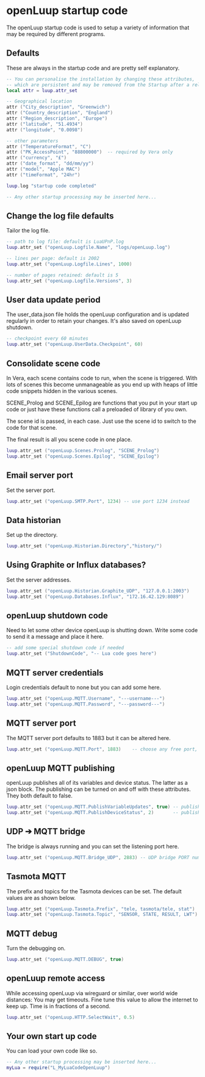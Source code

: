 # openLuup startup code
The openLuup startup code is used to setup a variety of information that may be required by different programs.

## Defaults
These are always in the startup code and are pretty self explanatory.

```lua
-- You can personalise the installation by changing these attributes,
-- which are persistent and may be removed from the Startup after a reload.
local attr = luup.attr_set

-- Geographical location
attr ("City_description", "Greenwich")
attr ("Country_description", "England")
attr ("Region_description", "Europe")
attr ("latitude", "51.4934")
attr ("longitude", "0.0098")

-- other parameters
attr ("TemperatureFormat", "C")
attr ("PK_AccessPoint", "88800000")  -- required by Vera only
attr ("currency", "£")
attr ("date_format", "dd/mm/yy")
attr ("model", "Apple MAC")
attr ("timeFormat", "24hr")

luup.log "startup code completed"

-- Any other startup processing may be inserted here...
```

## Change the log file defaults
Tailor the log file.

```lua
-- path to log file: default is LuaUPnP.log
luup.attr_set ("openLuup.Logfile.Name", "logs/openLuup.log")

-- lines per page: default is 2002
luup.attr_set ("openLuup.Logfile.Lines", 1000)

-- number of pages retained: default is 5
luup.attr_set ("openLuup.Logfile.Versions", 3)
```

## User data update period
The user_data.json file holds the openLuup configuration and is updated regularly in order to retain your changes. It's also saved on openLuup shutdown.
```lua
-- checkpoint every 60 minutes
luup.attr_set ("openLuup.UserData.Checkpoint", 60)
```

## Consolidate scene code
In Vera, each scene contains code to run, when the scene is triggered. With lots of scenes this become unmanageable as you end up with heaps of little code snippets hidden in the various scenes.

SCENE_Prolog and SCENE_Epilog are functions that you put in your start up code or just have these functions call a preloaded of library of you own.

The scene id is passed, in each case. Just use the scene id to switch to the code for that scene.

The final result is all you scene code in one place.

```lua
luup.attr_set ("openLuup.Scenes.Prolog", "SCENE_Prolog")
luup.attr_set ("openLuup.Scenes.Epilog", "SCENE_Epilog")
```

## Email server port
Set the server port.

```lua
luup.attr_set ("openLuup.SMTP.Port", 1234) -- use port 1234 instead
```

## Data historian
Set up the directory.
```lua
luup.attr_set ("openLuup.Historian.Directory","history/")
```

## Using Graphite or Influx databases?
Set the server addresses.
```lua
luup.attr_set ("openLuup.Historian.Graphite_UDP", "127.0.0.1:2003")
luup.attr_set ("openLuup.Databases.Influx", "172.16.42.129:8089")
```

## openLuup shutdown code
Need to let some other device openLuup is shutting down. Write some code to send it a message and place it here.

```lua
-- add some special shutdown code if needed
luup.attr_set ("ShutdownCode", "-- Lua code goes here")
```

## MQTT server credentials
Login credentials default to none but you can add some here.

```lua
luup.attr_set ("openLuup.MQTT.Username", "---username---")
luup.attr_set ("openLuup.MQTT.Password", "---password---")
```

## MQTT server port
The MQTT server port defaults to 1883 but it can be altered here.

```lua
luup.attr_set ("openLuup.MQTT.Port", 1883)    -- choose any free port, you might not want to use this MQTT default
```

## openLuup MQTT publishing
openLuup publishes all of its variables and device status. The latter as a json block. The publishing can be turned on and off with these attributes. They both default to false.

```lua
luup.attr_set ("openLuup.MQTT.PublishVariableUpdates", true) -- publish every variable update
luup.attr_set ("openLuup.MQTT.PublishDeviceStatus", 2)       -- publish a single device status every N seconds (0 = never)
```

## UDP ➔ MQTT bridge
The bridge is always running and you can set the listening port here.

```lua
luup.attr_set ("openLuup.MQTT.Bridge_UDP", 2883) -- UDP bridge PORT number
```
## Tasmota MQTT
The prefix and topics for the Tasmota devices can be set. The default values are as shown below.

```lua
luup.attr_set ("openLuup.Tasmota.Prefix", "tele, tasmota/tele, stat")
luup.attr_set ("openLuup.Tasmota.Topic", "SENSOR, STATE, RESULT, LWT")
```

## MQTT debug
Turn the debugging on.

```lua
luup.attr_set ("openLuup.MQTT.DEBUG", true)
```

## openLuup remote access
While accessing openLuup via wireguard or similar, over world wide distances: You may get timeouts. Fine tune this value to allow the internet to keep up. Time is in fractions of a second.

```lua
luup.attr_set ("openLuup.HTTP.SelectWait", 0.5)
```

## Your own start up code
You can load your own code like so.

```lua
-- Any other startup processing may be inserted here...
myLua = require("L_MyLuaCodeOpenLuup")
```

